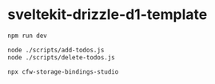 # sveltekit-drizzle-d1-template

```sh
npm run dev

node ./scripts/add-todos.js
node ./scripts/delete-todos.js

npx cfw-storage-bindings-studio
```

